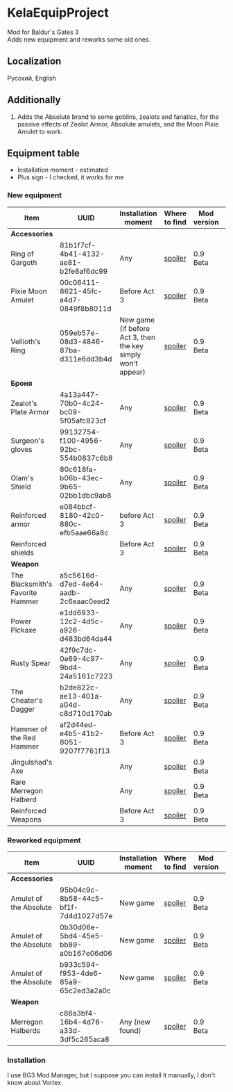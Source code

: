 [Original]: ## "Normal Location"
[MoonTower]: ## "Moon Towers"
[HouseOfHealing]: ## "House of Healing"
[HhuneMausoleum]: ## "Hhune Mausoleum"
[CazadorsDungeon]: ## "Cazadors Dungeon"
[BlightedVillage]: ## "Blighted Village"
[DilapidatedVillage]: ## "Dilapidated Village"
[BeckoningCave]: ## "Beckoning Cave"
[JungleOfChult]: ## "Jungle Of Chult"
[LowerCity]: ## "Lower City"
[PeartreeBasement]: ## "Peartree House"
[RamazithsTower]: ## "Ramazith's Tower"

# KelaEquipProject
Mod for Baldur's Gates 3  
Adds new equipment and reworks some old ones.

## Localization
Русский, English

## Additionally
1. Adds the Absolute brand to some goblins, zealots and fanatics, for the passive effects of Zealot Armor, Absolute amulets, and the Moon Pixie Amulet to work.

## Equipment table
* Installation moment - estimated
* Plus sign - I checked, it works for me
### New equipment
| Item  | UUID     | Installation moment | Where to find | Mod version | Verified | + |
|----------|----------|------------------|-----------|-------------|----------|---|
| **Accessories**
| Ring of Gargoth | 81b1f7cf-4b41-4132-ae81-b2fe8af6dc99 | Any | [spoiler][HhuneMausoleum] | 0.9 Beta | No | +
| Pixie Moon Amulet | 00c06411-8621-45fc-a4d7-0849f8b8011d | Before Act 3 | [spoiler][MoonTower] | 0.9 Beta | No | +
| Vellioth's Ring | 059eb57e-08d3-4846-87ba-d311e6dd3b4d | New game (if before Act 3, then the key simply won't appear) | [spoiler][CazadorsDungeon] | 0.9 Beta | No | +
| **Броня**
| Zealot's Plate Armor | 4a13a447-70b0-4c24-bc09-5f05afc823cf | Any | [spoiler][MoonTower] | 0.9 Beta | No | +
| Surgeon's gloves | 99132754-f100-4956-92bc-554b0837c6b8 | Any | [spoiler][HouseOfHealing] | 0.9 Beta | No | +
| Olam's Shield | 80c618fa-b06b-43ec-9b65-02bb1dbc9ab8 | Any | [spoiler][HouseOfHealing] | 0.9 Beta | No | +
| Reinforced armor | e084bbcf-8180-42c0-880c-efb5aae66a8c | before Act 3 | [spoiler][PeartreeBasement] | 0.9 Beta | No | +
| Reinforced shields |  | Before Act 3 | [spoiler][PeartreeBasement] | 0.9 Beta | No | +
| **Weapon**
| The Blacksmith's Favorite Hammer | a5c5616d-d7ed-4e64-aadb-2c6eaac0eed2 | Any | [spoiler][BlightedVillage] | 0.9 Beta | No | +
| Power Pickaxe | e1dd6933-12c2-4d5c-a926-d483bd64da44 | Any | [spoiler][DilapidatedVillage] | 0.9 Beta | No | +
| Rusty Spear | 42f9c7dc-0e69-4c97-9bd4-24a5161c7223 | Any | [spoiler][BeckoningCave] | 0.9 Beta | No | +
| The Cheater's Dagger | b2de822c-ae13-401a-a04d-c8d710d170ab | Any | [spoiler][JungleOfChult] | 0.9 Beta | No | +
| Hammer of the Red Hammer | af2d44ed-e4b5-41b2-8051-9207f7761f13 | Before Act 3 | [spoiler][LowerCity] | 0.9 Beta | No | +
| Jingulshad's Axe |  | Any | [spoiler][RamazithsTower] | 0.9 Beta | No | +
| Rare Merregon Halberd |  | Any | [spoiler][RamazithsTower] | 0.9 Beta | No | +
| Reinforced Weapons |  | Before Act 3 | [spoiler][PeartreeBasement] | 0.9 Beta | No | +

### Reworked equipment
| Item  | UUID     | Installation moment | Where to find | Mod version | Verified | + |
|----------|----------|------------------|-----------|-------------|----------|---|
| **Accessories**
| Amulet of the Absolute | 95b04c9c-8b58-44c5-bf1f-7d4d1027d57e | New game | [spoiler][Original] | 0.9 Beta | No | +
| Amulet of the Absolute | 0b30d06e-5bd4-45e5-bb89-a0b167e06d06 | New game | [spoiler][Original] | 0.9 Beta | No | +
| Amulet of the Absolute | b933c594-f953-4de6-85a9-65c2ed3a2a0c | New game | [spoiler][Original] | 0.9 Beta | No | +
| **Weapon**
| Merregon Halberds | c86a3bf4-16b4-4d76-a33d-3df5c265aca8 | Any (new found) | [spoiler][Original] | 0.9 Beta | No | +

### Installation
I use BG3 Mod Manager, but I suppose you can install it manually, I don't know about Vortex.